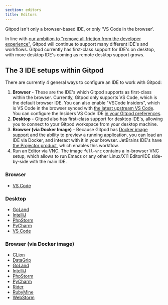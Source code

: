 ```yaml
---
section: editors
title: Editors
---
```


Gitpod isn't only a browser-based IDE, or only 'VS Code in the browser'.

In line with [our ambition to "remove all friction from the developer experience"](https://www.notion.so/gitpod/Values-Attributes-2ed4c2f93c84499b98e3b5389980992e), Gitpod will continue to support many different IDE's and workflows. Gitpod currently has first-class support for IDE's on desktop, with more desktop IDE's coming as remote desktop support grows.

## The 3 IDE setups within Gitpod

There are currently 4 general ways to configure an IDE to work with Gitpod:

1. **Browser** - These are the IDE's which Gitpod supports as first-class within the browser. Currently, Gitpod only supports VS Code, which is the default browser IDE. You can also enable "VSCode Insiders", which is VS Code in the browser synced with [the latest upstream VS Code](https://github.com/microsoft/vscode). You can configure the Insiders VS Code IDE [in your Gitpod preferences](https://gitpod.io/preferences).
1. **Desktop** - Gitpod also has first-class support for desktop IDE's, allowing you to connect to your Gitpod workspace from your desktop machine.
1. **Browser (via Docker Image)** - Because Gitpod has [Docker image support](/docs/config-docker) and the ability to preview a running application, you can load an IDE via Docker, and interact with it in your browser. JetBrains IDE's have [the Projector product](https://lp.jetbrains.com/projector/), which enables this workflow.
1. Run an Editor via VNC. The image `full-vnc` contains a in-browser VNC setup, which allows to run Emacs or any other Linux/X11 Editor/IDE side-by-side with the main IDE.

### Browser

- [VS Code](editors/vscode-browser)

### Desktop

- [GoLand](editors/goland#desktop)
- [IntelliJ](editors/intellij#desktop)
- [PhpStorm](editors/phpstorm#desktop)
- [PyCharm](editors/pycharm#desktop)
- [VS Code](editors/vscode)

### Browser (via Docker image)

- [CLion](<editors/clion#browser-(via-jetbrains-projector)>)
- [DataGrip](<editors/datagrip#browser-(via-jetbrains-projector)>)
- [GoLand](<editors/goland#browser-(via-jetbrains-projector)>)
- [IntelliJ](<editors/intellij#browser-(via-jetbrains-projector)>)
- [PhpStorm](<editors/phpstorm#browser-(via-jetbrains-projector)>)
- [PyCharm](<editors/pycharm#browser-(via-jetbrains-projector)>)
- [Rider](<editors/rider#browser-(via-jetbrains-projector)>)
- [RubyMine](<editors/rubymine#browser-(via-jetbrains-projector)>)
- [WebStorm](<editors/webstorm#browser-(via-jetbrains-projector)>)
